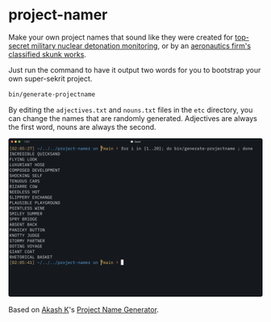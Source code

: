 # project-namer

Make your own project names that sound like they were created for [top-secret military nuclear detonation monitoring](https://en.wikipedia.org/wiki/Boeing_WC-135_Constant_Phoenix), or by an [aeronautics firm's classified skunk works](https://en.wikipedia.org/wiki/Lockheed_Have_Blue).

Just run the command to have it output two words for you to bootstrap your own super-sekrit project.

```bash
bin/generate-projectname
```

By editing the `adjectives.txt` and `nouns.txt` files in the `etc` directory, you can change the names that are randomly generated. Adjectives are always the first word, nouns are always the second.

<p align="center"><img src="./screengrab.png" alt="the generate-projectname script running 20 times, showing two random words each time" width="600"></p>

Based on [Akash K](https://github.com/aceakash)'s [Project Name Generator](https://github.com/aceakash/project-name-generator).